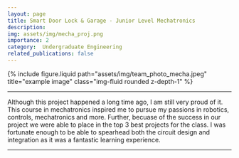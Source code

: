 ```yaml
---
layout: page
title: Smart Door Lock & Garage - Junior Level Mechatronics
description:
img: assets/img/mecha_proj.png
importance: 2
category:  Undergraduate Engineering
related_publications: false
---
```


<div class="row justify-content-sm-center">
  <div class="col-sm-8 mt-3 mt-md-0">
    {% include figure.liquid path="assets/img/team_photo_mecha.jpeg" title="example image" class="img-fluid rounded z-depth-1" %}
  </div>
</div>


---
Although this project happened a long time ago, I am still very proud of it. This course in mechatronics inspired me to pursue my passions in robotics, controls, mechatronics and more.
Further, becuase of the success in our project we were able to place in the top 3 best projects for the class. I was fortunate enough to be able to spearhead both the circuit design and integration as it was a fantastic learning experience. 



---
<div>
    <object data="/{{ site.url }}{{site.baseurl}}/assets/pdf/Final_Report_Mechatronics_Project.pdf" width="1000" height="1000" type="application/pdf"></object>
<div>

